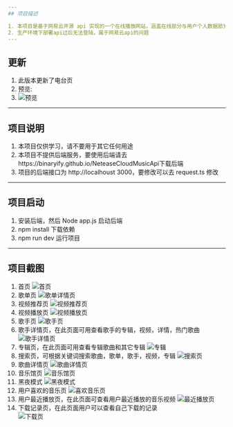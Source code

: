 ```yaml
---
## 项目描述

1. 本项目是基于网易云开源 api 实现的一个在线播放网站，涵盖在线部分与用户个人数据部分，主要技术栈是 vue3.2+ts+pinia+vue-router+elementui-plus,主要实现了首页音乐推荐，音乐馆，音视频播放，歌词同步，二维码登录，歌手详情查看，综合搜索，歌单，深色模式与浅色模式等等
2. 生产环境下部署api过后无法登陆，属于网易云api的问题
---
```


## 更新

1. 此版本更新了电台页
2. 预览:
3. ![预览](https://chart-twilight.gitee.io/image/%E7%94%B5%E5%8F%B0%E9%A1%B5.png)

---

## 项目说明

1. 本项目仅供学习，请不要用于其它任何用途
2. 本项目不提供后端服务，要使用后端请去https://binaryify.github.io/NeteaseCloudMusicApi下载后端
3. 项目的后端接口为 http://localhoust 3000，要修改可以去 request.ts 修改

---

## 项目启动

1. 安装后端，然后 Node app.js 启动后端
2. npm install 下载依赖
3. npm run dev 运行项目

---

## 项目截图

1. 首页
   ![首页](https://chart-twilight.gitee.io/image/%E9%A6%96%E9%A1%B5.png)
2. 歌单页
   ![歌单详情页](https://chart-twilight.gitee.io/image/%E6%AD%8C%E5%8D%95%E9%A1%B5.png)
3. 视频推荐页
   ![视频推荐页](https://chart-twilight.gitee.io/image/%E8%A7%86%E9%A2%91%E6%8E%A8%E8%8D%90%E9%A1%B5.png)
4. 视频播放页
   ![视频播放页](https://chart-twilight.gitee.io/image/%E8%A7%86%E9%A2%91%E6%92%AD%E6%94%BE%E9%A1%B5.png)
5. 歌手页
   ![歌手页](https://chart-twilight.gitee.io/image/%E6%AD%8C%E6%89%8B%E9%A1%B5.png)
6. 歌手详情页，在此页面可用查看歌手的专辑，视频，详情，热门歌曲
   ![歌手详情页](https://chart-twilight.gitee.io/image/%E6%AD%8C%E6%89%8B%E8%AF%A6%E6%83%85%E9%A1%B5.png)
7. 专辑页，在此页面可用查看专辑歌曲和其它专辑
   ![专辑](https://chart-twilight.gitee.io/image/%E4%B8%93%E8%BE%91%E9%A1%B5.png)
8. 搜索页，可根据关键词搜索歌曲，歌单，歌手，视频，专辑
   ![搜索页](https://chart-twilight.gitee.io/image/%E6%90%9C%E7%B4%A2%E9%A1%B5.png)
9. 歌曲详情页
   ![歌曲详情页](https://chart-twilight.gitee.io/image/%E6%AD%8C%E6%9B%B2%E8%AF%A6%E6%83%85%E9%A1%B5.png)
10. 音乐馆页
    ![音乐馆页](https://chart-twilight.gitee.io/image/%E9%9F%B3%E4%B9%90%E9%A6%86.png)
11. 黑夜模式
    ![黑夜模式](https://chart-twilight.gitee.io/image/%E9%BB%91%E5%A4%9C%E6%A8%A1%E5%BC%8F.png)
12. 用户喜欢的音乐页
    ![喜欢音乐页](https://chart-twilight.gitee.io/image/%E7%94%A8%E6%88%B7%E5%96%9C%E6%AC%A2%E9%A1%B5.png)
13. 用户最近播放页，在此页面可查看用户最近播放的音乐视频
    ![最近播放页](https://chart-twilight.gitee.io/image/%E6%9C%80%E8%BF%91%E6%92%AD%E6%94%BE%E9%A1%B5.png)
14. 下载记录页，在此页面用户可以查看自己下载的记录  
    ![下载页](https://chart-twilight.gitee.io/image/%E4%B8%8B%E8%BD%BD%E9%A1%B5.png)
